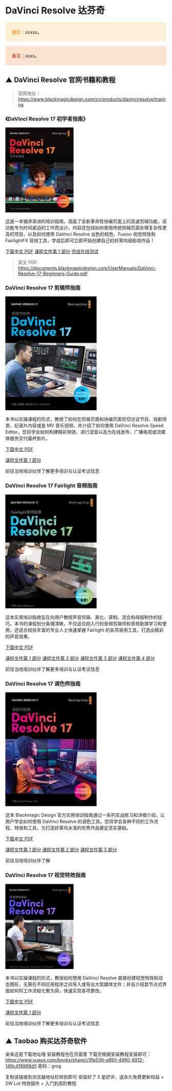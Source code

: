 # DaVinci Resolve 达芬奇




<p style="background-color:#fdeed6; border-radius:6px; padding:20px;"><strong style="color:#f79c21;">提示：</strong>xxxxx。</p>



<p style="background-color:#f9e2d2; border-radius:6px; padding:20px;"><strong style="color:#dd5a2b;">备注：</strong>xxxx。</p>




## ▲ DaVinci Resolve 官网书籍和教程

> 官网地址：https://www.blackmagicdesign.com/cn/products/davinciresolve/training

### 《DaVinci Resolve 17 初学者指南》

![The Beginner's Guide to DaVinci Resolve 17](README.assets/the-beginners-guide-to-davinci-resolve-17-cn.jpg)

这是一本循序渐进的培训指南，涵盖了全新革命性快编页面上的高速剪辑功能，该功能专为时间紧迫的工作而设计。内容还包括如何使用传统剪辑页面处理复杂性更高的项目，以及如何使用 DaVinci Resolve 出色的校色、Fusion 视觉特效和 FairlightFX 音频工具，学成后即可立即开始创建自己的好莱坞级影视作品！

[下载中文 PDF](https://documents.blackmagicdesign.com/cn/UserManuals/DaVinci-Resolve-17-Beginners-Guide.pdf?_v=1624593615000)  [课程文件第 1 部分](https://www.blackmagicdesign.com/dvres/beginners-guide-resolve-17)  [完成在线测试](https://blackmagic.brillium.com/assess.aspx?aid=INTRO17-CH-ENDUSER&key=iXgNbJ5MQO8pp4G6)

> 英文 PDF: https://documents.blackmagicdesign.com/UserManuals/DaVinci-Resolve-17-Beginners-Guide.pdf

### DaVinci Resolve 17 剪辑师指南

<img src="README.assets/the-editors-guide-to-davinci-resolve-17-cn.jpg" alt="The Editor’s Guide to DaVinci Resolve 17" style="zoom:67%;" />

本书以实操课程的形式，教授了如何在剪辑页面和快编页面剪切访谈节目、戏剧场景、纪录片内容或是 MV 音乐视频，并介绍了如何使用 DaVinci Resolve Speed Editor。您将学会如何构建精彩特效、进行混音以及为在线发布、广播电视或流媒体服务交付最终影片。

[下载中文 PDF](https://documents.blackmagicdesign.com/cn/UserManuals/DaVinci-Resolve-17-Editors-Guide.pdf?_v=1662534010000)

[课程文件第 1 部分](https://www.blackmagicdesign.com/dvres/editors-guide-resolve17)

前往当地培训伙伴了解更多培训与认证考试信息



### DaVinci Resolve 17 Fairlight 音频指南

<img src="README.assets/the-fairlight-audio-guide-to-davinci-resolve-17-cn.jpg" alt="The Fairlight Audio Guide to DaVinci Resolve 17" style="zoom:67%;" />


这本实用培训指南旨在向用户教授声音剪辑、美化、录制、混合和母版制作的技巧。本书的课程划分条理清晰，不仅适合刚入行的音频剪辑师和音频助理学习和使用，还适合经验丰富的专业人士快速掌握 Fairlight 的各项易用工具，打造出精彩的声音效果。

[下载中文 PDF](https://documents.blackmagicdesign.com/cn/UserManuals/DaVinci-Resolve-17-Fairlight-Audio-Post.pdf?_v=1662436732000)

[课程文件第 1 部分](https://www.blackmagicdesign.com/dvres/audio-post-resolve17-pt1)
[课程文件第 2 部分](https://www.blackmagicdesign.com/dvres/audio-post-resolve17-pt2)
[课程文件第 3 部分](https://www.blackmagicdesign.com/dvres/audio-post-resolve17-pt3)
[课程文件第 4 部分](https://www.blackmagicdesign.com/dvres/audio-post-resolve17-pt4)

前往当地培训伙伴了解更多培训与认证考试信息



### DaVinci Resolve 17 调色师指南

<img src="README.assets/the-colorist-guide-to-davinci-resolve-17-cn.jpg" alt="The Colorist Guide to DaVinci Resolve 17" style="zoom: 67%;" />

这本 Blackmagic Design 官方实用培训指南通过一系列实战练习和详细介绍，让用户学会如何使用 DaVinci Resolve 的调色工具。您将学会各种不同的工作流程、特效和工具，为打造好莱坞水准的优秀作品奠定坚实基础。

[下载中文 PDF](https://documents.blackmagicdesign.com/cn/UserManuals/DaVinci-Resolve-17-Colorist-Guide.pdf?_v=1623808249000)

[课程文件第 1 部分](https://www.blackmagicdesign.com/dvres/grading-with-resolve17-pt1)
[课程文件第 2 部分](https://www.blackmagicdesign.com/dvres/grading-with-resolve17-pt2)
[课程文件第 3 部分](https://www.blackmagicdesign.com/dvres/grading-with-resolve17-pt3)

前往当地培训伙伴了解



### DaVinci Resolve 17 视觉特效指南

![The Visual Effects Guide to DaVinci Resolve 17](README.assets/the-visual-effects-guide-to-davinci-resolve-17-cn-1675746979264-47.jpg)

本书以实操课程的形式，教授如何使用 DaVinci Resolve 直接创建视觉特效和动态图形，无需在不同应用程序之间导入或导出大型媒体文件；并且介绍其节点式界面如何将工作流程化繁为简，快速实现各项更改。

[下载中文 PDF](https://documents.blackmagicdesign.com/cn/UserManuals/DaVinci-Resolve-17-Fusion-Visual-Effects.pdf?_v=1663718947000)

[课程文件第 1 部分](https://www.blackmagicdesign.com/dvres/fusion-with-resolve17)

前往当地培训伙伴了解更多培训与认证考试信息





## ▲ Taobao 购买达芬奇软件

亲亲这是下载地址哦 安装教程也在页面里 下载完根据安装教程安装即可：
https://www.yuque.com/books/share/c1ffa539-a850-4990-8912-149c418968d0  密码：grog

复制该链接到浏览器地址栏转到即可 安装好了 5 星好评，送永久免费更新权益 + 2W Lut 特效插件  + 入门到高阶教程









